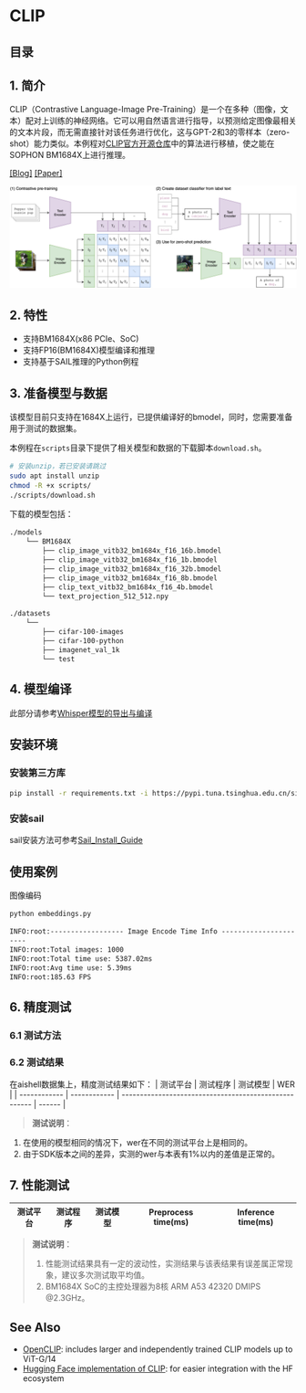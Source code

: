 # CLIP

## 目录 <!-- omit in toc -->

## 1. 简介
CLIP（Contrastive Language-Image Pre-Training）是一个在多种（图像，文本）配对上训练的神经网络。它可以用自然语言进行指导，以预测给定图像最相关的文本片段，而无需直接针对该任务进行优化，这与GPT-2和3的零样本（zero-shot）能力类似。本例程对[CLIP官方开源仓库](https://github.com/openai/CLIP)中的算法进行移植，使之能在SOPHON BM1684X上进行推理。

[[Blog]](https://openai.com/blog/clip/) [[Paper]](https://arxiv.org/abs/2103.00020)

![CLIP](./CLIP.png)

## 2. 特性
* 支持BM1684X(x86 PCIe、SoC)
* 支持FP16(BM1684X)模型编译和推理
* 支持基于SAIL推理的Python例程


## 3. 准备模型与数据
该模型目前只支持在1684X上运行，已提供编译好的bmodel，​同时，您需要准备用于测试的数据集。

​本例程在`scripts`目录下提供了相关模型和数据的下载脚本`download.sh`。

```bash
# 安装unzip，若已安装请跳过
sudo apt install unzip
chmod -R +x scripts/
./scripts/download.sh
```

下载的模型包括：
```
./models
    └── BM1684X
        ├── clip_image_vitb32_bm1684x_f16_16b.bmodel
        ├── clip_image_vitb32_bm1684x_f16_1b.bmodel
        ├── clip_image_vitb32_bm1684x_f16_32b.bmodel
        ├── clip_image_vitb32_bm1684x_f16_8b.bmodel
        ├── clip_text_vitb32_bm1684x_f16_4b.bmodel
        └── text_projection_512_512.npy
```

```
./datasets
    └──
        ├── cifar-100-images
        ├── cifar-100-python
        ├── imagenet_val_1k
        └── test
```

## 4. 模型编译
此部分请参考[Whisper模型的导出与编译](./docs/ChatGLM3_Export_Guide.md)


## 安装环境

### 安装第三方库

```bash
pip install -r requirements.txt -i https://pypi.tuna.tsinghua.edu.cn/simple
```
### 安装sail

sail安装方法可参考[Sail_Install_Guide](./docs/Sail_Install_Guide.md)


## 使用案例

图像编码
```bash
python embeddings.py
```
```
INFO:root:------------------ Image Encode Time Info ----------------------
INFO:root:Total images: 1000
INFO:root:Total time use: 5387.02ms
INFO:root:Avg time use: 5.39ms
INFO:root:185.63 FPS
```


## 6. 精度测试
### 6.1 测试方法



### 6.2 测试结果
在aishell数据集上，精度测试结果如下：
|   测试平台    |    测试程序   |              测试模型                                 | WER    |
| ------------ | ------------ | ----------------------------------------------------- | ------ |


> **测试说明**：
1. 在使用的模型相同的情况下，wer在不同的测试平台上是相同的。
2. 由于SDK版本之间的差异，实测的wer与本表有1%以内的差值是正常的。

## 7. 性能测试
|    测试平台   |     测试程序      |           测试模型                  |  Preprocess time(ms) |    Inference time(ms)   |
| -----------  | ---------------- | -----------------------------------| --------------------- | ----------------------- |


> **测试说明**：
> 1. 性能测试结果具有一定的波动性，实测结果与该表结果有误差属正常现象，建议多次测试取平均值。
> 2. BM1684X SoC的主控处理器为8核 ARM A53 42320 DMIPS @2.3GHz。

## See Also

* [OpenCLIP](https://github.com/mlfoundations/open_clip): includes larger and independently trained CLIP models up to ViT-G/14
* [Hugging Face implementation of CLIP](https://huggingface.co/docs/transformers/model_doc/clip): for easier integration with the HF ecosystem
